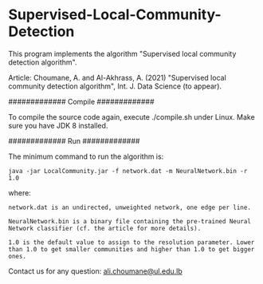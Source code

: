 # Supervised-Local-Community-Detection

This program implements the algorithm "Supervised local community detection algorithm".


Article: Choumane, A. and Al-Akhrass, A. (2021) "Supervised local community detection algorithm", Int. J. Data Science (to appear).



#############
Compile
#############

To compile the source code again, execute ./compile.sh under Linux. Make sure you have JDK 8 installed.

#############
Run
#############

The minimum command to run the algorithm is:

	java -jar LocalCommunity.jar -f network.dat -m NeuralNetwork.bin -r 1.0

where:

	network.dat is an undirected, unweighted network, one edge per line.
	
	NeuralNetwork.bin is a binary file containing the pre-trained Neural Network classifier (cf. the article for more details).
	
	1.0 is the default value to assign to the resolution parameter. Lower than 1.0 to get smaller communities and higher than 1.0 to get bigger ones.


Contact us for any question: ali.choumane@ul.edu.lb
